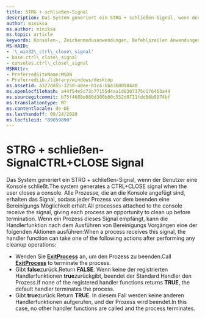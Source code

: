 ```yaml
---
title: STRG + schließen-Signal
description: Das System generiert ein STRG + schließen-Signal, wenn der Benutzer eine Konsole schließt.
author: miniksa
ms.author: miniksa
ms.topic: article
keywords: Konsolen-, Zeichenmodusanwendungen, Befehlszeilen Anwendungen, Terminalanwendungen, Konsolen-API
MS-HAID:
- '\_win32\_ctrl\_close\_signal'
- base.ctrl\_close\_signal
- consoles.ctrl\_close\_signal
MSHAttr:
- PreferredSiteName:MSDN
- PreferredLib:/library/windows/desktop
ms.assetid: a327dd55-3250-40ee-b1c4-6ba3b80984a8
ms.openlocfilehash: a44f54e5c73c77155d4aa1d8307375c176463a49
ms.sourcegitcommit: b75f4688e080d300b80c552d0711fdd86b9974bf
ms.translationtype: MT
ms.contentlocale: de-DE
ms.lasthandoff: 08/24/2020
ms.locfileid: "89059890"
---
```

# <a name="ctrlclose-signal"></a><span data-ttu-id="05bb8-104">STRG + schließen-Signal</span><span class="sxs-lookup"><span data-stu-id="05bb8-104">CTRL+CLOSE Signal</span></span>


<span data-ttu-id="05bb8-105">Das System generiert ein STRG + schließen-Signal, wenn der Benutzer eine Konsole schließt.</span><span class="sxs-lookup"><span data-stu-id="05bb8-105">The system generates a CTRL+CLOSE signal when the user closes a console.</span></span> <span data-ttu-id="05bb8-106">Alle Prozesse, die an die Konsole angefügt sind, erhalten das Signal, sodass jeder Prozess vor dem beenden eine Bereinigungs Möglichkeit erhält.</span><span class="sxs-lookup"><span data-stu-id="05bb8-106">All processes attached to the console receive the signal, giving each process an opportunity to clean up before termination.</span></span> <span data-ttu-id="05bb8-107">Wenn ein Prozess dieses Signal empfängt, kann die Handlerfunktion nach dem Ausführen von Bereinigungs Vorgängen eine der folgenden Aktionen ausführen:</span><span class="sxs-lookup"><span data-stu-id="05bb8-107">When a process receives this signal, the handler function can take one of the following actions after performing any cleanup operations:</span></span>

- <span data-ttu-id="05bb8-108">Wenden Sie [**ExitProcess**](https://msdn.microsoft.com/library/windows/desktop/ms682658) an, um den Prozess zu beenden.</span><span class="sxs-lookup"><span data-stu-id="05bb8-108">Call [**ExitProcess**](https://msdn.microsoft.com/library/windows/desktop/ms682658) to terminate the process.</span></span>
- <span data-ttu-id="05bb8-109">Gibt **false**zurück.</span><span class="sxs-lookup"><span data-stu-id="05bb8-109">Return **FALSE**.</span></span> <span data-ttu-id="05bb8-110">Wenn keine der registrierten Handlerfunktionen **true**zurückgibt, beendet der Standard Handler den Prozess.</span><span class="sxs-lookup"><span data-stu-id="05bb8-110">If none of the registered handler functions returns **TRUE**, the default handler terminates the process.</span></span>
- <span data-ttu-id="05bb8-111">Gibt **true**zurück.</span><span class="sxs-lookup"><span data-stu-id="05bb8-111">Return **TRUE**.</span></span> <span data-ttu-id="05bb8-112">In diesem Fall werden keine anderen Handlerfunktionen aufgerufen, und der Prozess wird beendet.</span><span class="sxs-lookup"><span data-stu-id="05bb8-112">In this case, no other handler functions are called and the process terminates.</span></span>

 

 




